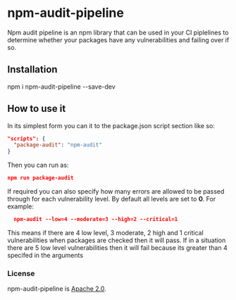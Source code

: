 # npm-audit-pipeline
Npm audit pipeline is an npm library that can be used in your CI piplelines to determine whether your packages have any vulnerabilities and failing over if so.

## Installation
npm i npm-audit-pipeline --save-dev

## How to use it
In its simplest form you can it to the package.json script section like so:

```json
"scripts": {
  "package-audit": "npm-audit"
}
```
Then you can run as:
```json
npm run package-audit
```

If required you can also specify how many errors are allowed to be passed through for each vulnerability level. By default all levels are set to **0**. For example:
```json
  npm-audit --low=4 --moderate=3 --high=2 --critical=1
 ```
 This means if there are 4 low level, 3 moderate, 2 high and 1 critical vulnerabilities when packages are checked then it will pass. If in a situation there are 5 low level vulnerabilities then it will fail because its greater than 4 specifed in the arguments
 
 
### License

npm-audit-pipeline is [Apache 2.0](./LICENSE).
